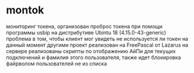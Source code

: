 # montok
мониторинг токена, организован проброс токена при помощи программы usbip на дистрибутиве Ubintu 18 (4.15.0-43-generic) проблема в том, чтобы клиент мог увидеть не используется ли токен на данный момент другими проект реализован на FreePascal от Lazarus  на сервере реализованы скрипты по отображению АйПи для текущих подключений и фамилия этого пользователя, также идет блокировка файрволом пользователей не из списка
